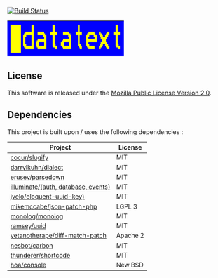 [![Build Status](https://travis-ci.org/jvelo/datatext.svg?branch=master)](https://travis-ci.org/jvelo/datatext)

![Datatext logo](./logo.gif)

## License

This software is released under the [Mozilla Public License Version 2.0](https://www.mozilla.org/en-US/MPL/2.0/).

## Dependencies

This project is built upon / uses the following dependencies :

| Project                                                                               | License  |
|---------------------------------------------------------------------------------------|----------|
| [cocur/slugify](https://github.com/cocur/slugify)                                     | MIT      |
| [darrylkuhn/dialect](https://github.com/darrylkuhn/dialect)                           | MIT      |
| [erusev/parsedown](https://github.com/erusev/parsedown)                               | MIT      |
| [illuminate/{auth, database, events}](https://laravel.io)                             | MIT      |
| [jvelo/eloquent-uuid-key)](https://github.com/jvelo/eloquent-uuid-key)                | MIT      |
| [mikemccabe/json-patch-php](https://github.com/mikemccabe/json-patch-php)             | LGPL 3   |
| [monolog/monolog](https://github.com/Seldaek/monolog)                                 | MIT      |
| [ramsey/uuid](https://github.com/ramsey/uuid)                                         | MIT      |
| [yetanotherape/diff-match-patch](https://github.com/yetanotherape/diff-match-patch)   | Apache 2 |
| [nesbot/carbon](https://github.com/briannesbitt/Carbon)                               | MIT      |
| [thunderer/shortcode](https://github.com/thunderer/Shortcode)                         | MIT      |
| [hoa/console](https://github.com/hoaproject/Console)                                  | New BSD  |

